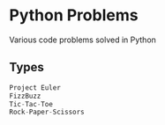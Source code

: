# Python Problems
Various code problems solved in Python

 ## Types


```python
Project Euler
FizzBuzz
Tic-Tac-Toe
Rock-Paper-Scissors
```

